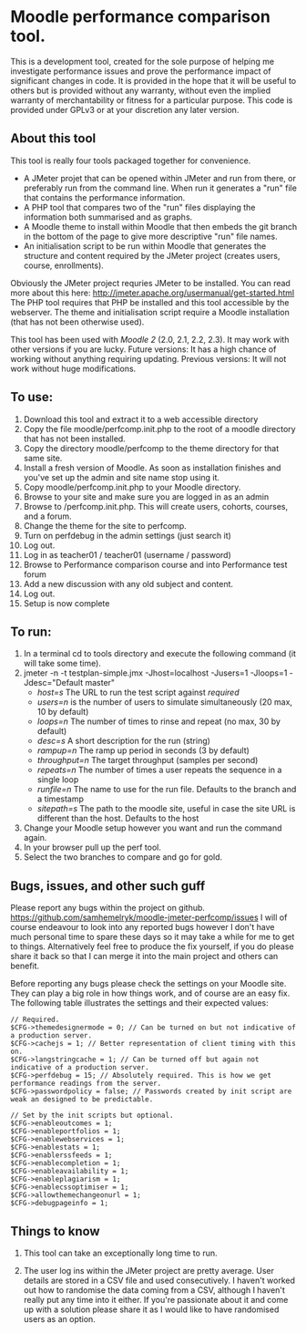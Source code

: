 Moodle performance comparison tool.
===================================

This is a development tool, created for the sole purpose of helping me investigate performance issues
and prove the performance impact of significant changes in code.
It is provided in the hope that it will be useful to others but is provided without any warranty,
without even the implied warranty of merchantability or fitness for a particular purpose.
This code is provided under GPLv3 or at your discretion any later version.

About this tool
---------------
This tool is really four tools packaged together for convenience.

* A JMeter projet that can be opened within JMeter and run from there, or preferably run from the command line. When run it generates a "run" file that contains the performance information.
* A PHP tool that compares two of the "run" files displaying the information both summarised and as graphs.
* A Moodle theme to install within Moodle that then embeds the git branch in the bottom of the page to give more descriptive "run" file names.
* An initialisation script to be run within Moodle that generates the structure and content required by the JMeter project (creates users, course, enrollments).

Obviously the JMeter project requries JMeter to be installed. You can read more about this here: http://jmeter.apache.org/usermanual/get-started.html
The PHP tool requires that PHP be installed and this tool accessible by the webserver.
The theme and initialisation script require a Moodle installation (that has not been otherwise used).

This tool has been used with _Moodle 2_ (2.0, 2.1, 2.2, 2.3). It may work with other versions if you are lucky.
Future versions: It has a high chance of working without anything requiring updating.
Previous versions: It will not work without huge modifications.

To use:
-------
1.  Download this tool and extract it to a web accessible directory
2.  Copy the file moodle/perfcomp.init.php to the root of a moodle directory that has not been installed.
3.  Copy the directory moodle/perfcomp to the theme directory for that same site.
4.  Install a fresh version of Moodle. As soon as installation finishes and you've set up the admin and site name stop using it.
5.  Copy moodle/perfcomp.init.php to your Moodle directory.
6.  Browse to your site and make sure you are logged in as an admin
7.  Browse to /perfcomp.init.php. This will create users, cohorts, courses, and a forum.
8.  Change the theme for the site to perfcomp.
9.  Turn on perfdebug in the admin settings (just search it)
10. Log out.
11. Log in as teacher01 / teacher01 (username / password)
12. Browse to Performance comparison course and into Performance test forum
13. Add a new discussion with any old subject and content.
14. Log out.
15. Setup is now complete

To run:
-------
1.  In a terminal cd to tools directory and execute the following command (it will take some time).
2.  jmeter -n -t testplan-simple.jmx -Jhost=localhost -Jusers=1 -Jloops=1 -Jdesc="Default master"
    * _host=s_ The URL to run the test script against _required_
    * _users=n_ is the number of users to simulate simultaneously (20 max, 10 by default)
    * _loops=n_ The number of times to rinse and repeat (no max, 30 by default)
    * _desc=s_ A short description for the run (string)
    * _rampup=n_ The ramp up period in seconds (3 by default)
    * _throughput=n_ The target throughput (samples per second)
    * _repeats=n_ The number of times a user repeats the sequence in a single loop
    * _runfile=n_ The name to use for the run file. Defaults to the branch and a timestamp
    * _sitepath=s_ The path to the moodle site, useful in case the site URL is different than the host. Defaults to the host
3.  Change your Moodle setup however you want and run the command again.
4.  In your browser pull up the perf tool.
5.  Select the two branches to compare and go for gold.

Bugs, issues, and other such guff
---------------------------------
Please report any bugs within the project on github. https://github.com/samhemelryk/moodle-jmeter-perfcomp/issues
I will of course endeavour to look into any reported bugs however I don't have much personal time to spare these days so it may take a while for me to get to things.
Alternatively feel free to produce the fix yourself, if you do please share it back so that I can merge it into the main project and others can benefit.

Before reporting any bugs please check the settings on your Moodle site.
They can play a big role in how things work, and of course are an easy fix.
The following table illustrates the settings and their expected values:

    // Required.
    $CFG->themedesignermode = 0; // Can be turned on but not indicative of a production server.
    $CFG->cachejs = 1; // Better representation of client timing with this on.
    $CFG->langstringcache = 1; // Can be turned off but again not indicative of a production server.
    $CFG->perfdebug = 15; // Absolutely required. This is how we get performance readings from the server.
    $CFG->passwordpolicy = false; // Passwords created by init script are weak an designed to be predictable.

    // Set by the init scripts but optional.
    $CFG->enableoutcomes = 1;
    $CFG->enableportfolios = 1;
    $CFG->enablewebservices = 1;
    $CFG->enablestats = 1;
    $CFG->enablerssfeeds = 1;
    $CFG->enablecompletion = 1;
    $CFG->enableavailability = 1;
    $CFG->enableplagiarism = 1;
    $CFG->enablecssoptimiser = 1;
    $CFG->allowthemechangeonurl = 1;
    $CFG->debugpageinfo = 1;


Things to know
--------------
1. This tool can take an exceptionally long time to run.

2. The user log ins within the JMeter project are pretty average. User details are stored in a CSV file and used consecutively.
   I haven't worked out how to randomise the data coming from a CSV, although I haven't really put any time into it either.
   If you're passionate about it and come up with a solution please share it as I would like to have randomised users as an option.

